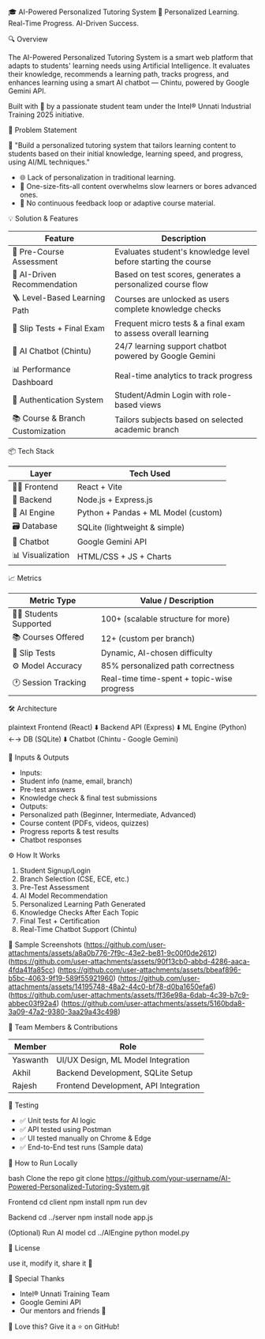 🎓 AI-Powered Personalized Tutoring System 🚀
Personalized Learning. Real-Time Progress. AI-Driven Success.

🔍 Overview

The AI-Powered Personalized Tutoring System is a smart web platform that adapts to students' learning needs using Artificial Intelligence. It evaluates their knowledge, recommends a learning path, tracks progress, and enhances learning using a smart AI chatbot — Chintu, powered by Google Gemini API.

Built with 💙 by a passionate student team under the Intel® Unnati Industrial Training 2025 initiative.

🎯 Problem Statement

📌 "Build a personalized tutoring system that tailors learning content to students based on their initial knowledge, learning speed, and progress, using AI/ML techniques."

- 🌐 Lack of personalization in traditional learning.
- 🧠 One-size-fits-all content overwhelms slow learners or bores advanced ones.
- 🔁 No continuous feedback loop or adaptive course material.

💡 Solution & Features

| Feature | Description |
|-----------------------------------------------	| ---------------------------------------------------------------------------------- |
| 🧾 Pre-Course Assessment			| Evaluates student's knowledge level before starting the course	|
| 🧠 AI-Driven Recommendation		| Based on test scores, generates a personalized course flow		|
| 🪜 Level-Based Learning Path		| Courses are unlocked as users complete knowledge checks		|
| 🧪 Slip Tests + Final Exam			| Frequent micro tests & a final exam to assess overall learning		|
| 🤖 AI Chatbot (Chintu)				| 24/7 learning support chatbot powered by Google Gemini		|
| 📊 Performance Dashboard			| Real-time analytics to track progress							|
| 🔐 Authentication System			| Student/Admin Login with role-based views					|
| 📚 Course & Branch Customization	| Tailors subjects based on selected academic branch				|

📦 Tech Stack

| Layer | Tech Used |
|-----------------------	|-----------------------------------------------------	|
| 👨‍🎓 Frontend		| React + Vite							|
| 🔧 Backend		| Node.js + Express.js					|
| 🧠 AI Engine		| Python + Pandas + ML Model (custom)	|
| 🗃️ Database		| SQLite (lightweight & simple)			|
| 🤖 Chatbot		| Google Gemini API					|
| 📊 Visualization	| HTML/CSS + JS + Charts				|

📈 Metrics

| Metric Type 				| Value / Description						|
|-----------------------------------	|----------------------------------------------------------	|
| 🧑‍🎓 Students Supported	| 100+ (scalable structure for more)			|
| 📚 Courses Offered		| 12+ (custom per branch)					|
| 🧪 Slip Tests				| Dynamic, AI-chosen difficulty				|
| ⚙️ Model Accuracy		| 85% personalized path correctness			|
| 🕐 Session Tracking		| Real-time time-spent + topic-wise progress	|

🛠️ Architecture

plaintext
Frontend (React)
 ⬇️
Backend API (Express)
 ⬇️
ML Engine (Python) ←→ DB (SQLite)
 ⬇️
Chatbot (Chintu - Google Gemini)

🧪 Inputs & Outputs

- Inputs:
- Student info (name, email, branch)
- Pre-test answers
- Knowledge check & final test submissions
- Outputs:
- Personalized path (Beginner, Intermediate, Advanced)
- Course content (PDFs, videos, quizzes)
- Progress reports & test results
- Chatbot responses

⚙️ How It Works

1. Student Signup/Login
2. Branch Selection (CSE, ECE, etc.)
3. Pre-Test Assessment
4. AI Model Recommendation
5. Personalized Learning Path Generated
6. Knowledge Checks After Each Topic
7. Final Test + Certification
8. Real-Time Chatbot Support (Chintu)

📸 Sample Screenshots
(https://github.com/user-attachments/assets/a8a0b776-7f9c-43e2-be81-9c00f0de2612)
(https://github.com/user-attachments/assets/90f13cb0-abbd-4286-aaca-4fda41fa85cc)
(https://github.com/user-attachments/assets/bbeaf896-b5bc-4063-9f19-589f55921960)
(https://github.com/user-attachments/assets/14195748-48a2-44c0-bf78-d0ba1650efa6)
(https://github.com/user-attachments/assets/ff36e98a-6dab-4c39-b7c9-abbec03f92a4)
(https://github.com/user-attachments/assets/5160bda8-3a09-47a2-9380-3aa29a43c498)




👥 Team Members & Contributions

| Member		| Role								|
|-----------------	|-----------------------------------------------------	|
| Yaswanth	| UI/UX Design, ML Model Integration		|
| Akhil		| Backend Development, SQLite Setup		|
| Rajesh 		| Frontend Development, API Integration 	|

🧪 Testing

- ✅ Unit tests for AI logic
- ✅ API tested using Postman
- ✅ UI tested manually on Chrome & Edge
- ✅ End-to-End test runs (Sample data)

🏁 How to Run Locally

bash
Clone the repo
git clone https://github.com/your-username/AI-Powered-Personalized-Tutoring-System.git

Frontend
cd client
npm install
npm run dev

Backend
cd ../server
npm install
node app.js

(Optional) Run AI model
cd ../AIEngine
python model.py

📜 License

use it, modify it, share it 🙌

📣 Special Thanks

- Intel® Unnati Training Team
- Google Gemini API
- Our mentors and friends 🙏

🌟 Love this? Give it a ⭐ on GitHub!
